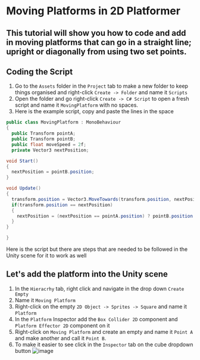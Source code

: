# Moving Platforms in 2D Platformer
## This tutorial will show you how to code and add in moving platforms that can go in a straight line; upright or diagonally from using two set points. 
## Coding the Script
1. Go to the `Assets` folder in the `Project` tab to make a new folder to keep things organised and right-click `Create -> Folder` and name it `Scripts`
2. Open the folder and go right-click `Create -> C# Script` to open a fresh script and name it `MovingPlatform` with no spaces.
3. Here is the example script, copy and paste the lines in the space
   
```c#
public class MovingPlatform : MonoBehaviour
{
  public Transform pointA;
  public Transform pointB;
  public float moveSpeed = 2f;
  private Vector3 nextPosition; 

void Start()
{
  nextPosition = pointB.position;
}

void Update()
{
  transform.position = Vector3.MoveTowards(transform.position, nextPosition, moveSpeed * Time.deltaTime);
  if(transform.position == nextPosition)
  {
    nextPosition = (nextPosition == pointA.position) ? pointB.position : pointA.position;
  }
}

}
```
Here is the script but there are steps that are needed to be followed in the Unity scene for it to work as well
## Let's add the platform into the Unity scene
1. In the `Hieracrhy` tab, right click and navigate in the drop down `Create Empty`
2. Name it `Moving Platform`
3. Right-click on the empty ``2D Object -> Sprites -> Square`` and name it ``Platform``
4. In the ``Platform`` Inspector add the ``Box Collider 2D`` component and ``Platform Effector 2D`` component on it
5. Right-click on ``Moving Platform`` and create an empty and name it ``Point A`` and make another and call it ``Point B``.
6. To make it easier to see click in the ``Inspector`` tab on the cube dropdown button
![image](https://github.com/user-attachments/assets/045a9141-d1f7-4817-822e-6c6ec6238125)
 


